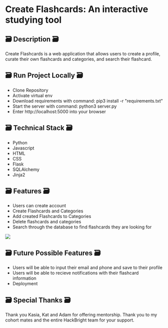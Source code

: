 # Create Flashcards: An interactive studying tool

## 🗃 Description 🗃
Create Flashcards is a web application that allows users to create a profile, curate their own flashcards and categories, and search their flashcard.

## 🗃 Run Project Locally 🗃
- Clone Repository
- Activate virtual env
- Download requirements with command: pip3 install -r "requirements.txt"
- Start the server with command:  python3 server.py
- Enter http://localhost:5000 into your browser

## 🗃 Technical Stack 🗃
- Python
- Javascript
- HTML 
- CSS
- Flask
- SQLAlchemy
- Jinja2

## 🗃 Features 🗃
- Users can create account
- Create Flashcards and Categories
- Add created Flashcards to Categories
- Delete flashcards and categories
- Search through the database to find flashcards they are looking for

<img src= "https://media3.giphy.com/media/QwjjnSicp5a2DuJu7M/giphy.gif?cid=790b76117206ceac373c4bff23c750cb50006ab2130e88f1&rid=giphy.gif&ct=g">

## 🗃 Future Possible Features 🗃
- Users will be able to input their email and phone and save to their profile
- Users will be able to recieve notifications with their flashcard information
- Deployment

## 🗃 Special Thanks 🗃
Thank you Kasia, Kat and Adam for offering mentorship. Thank you to my cohort mates and the entire HackBright team for your support.

